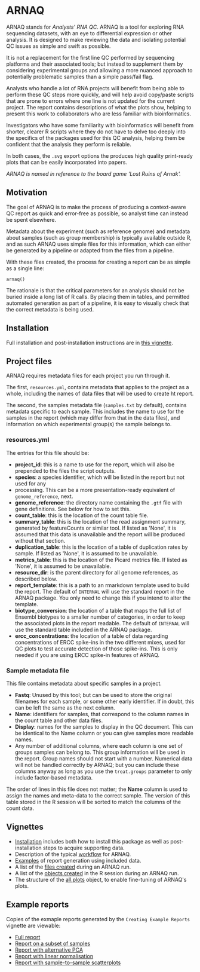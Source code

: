# ARNAQ

ARNAQ stands for *Analysts' RNA QC*. ARNAQ is a tool for exploring RNA sequencing datasets, with an
eye to differential expression or other analysis. It is designed to make reviewing the data and
isolating potential QC issues as simple and swift as possible.

It is not a replacement for the first line QC performed by sequencing platforms and their
associated tools; but instead to supplement them by considering experimental groups and allowing a
more nuanced approach to potentially problematic samples than a simple pass/fail flag.

Analysts who handle a lot of RNA projects will benefit from being able to perform these QC steps
more quickly, and will help avoid copy/paste scripts that are prone to errors where one line is
not updated for the current project. The report contains descriptions of what the plots show,
helping to present this work to collaborators who are less familiar with bioinformatics.

Investigators who have some familiarity with bioinformatics will benefit from shorter, clearer R
scripts where they do not have to delve too deeply into the specifics of the packages used for this
QC analysis, helping them be confident that the analysis they perform is reliable.

In both cases, the `.svg` export options the produces high quality print-ready plots that can be
easily incorporated into papers.

*ARNAQ is named in reference to the board game 'Lost Ruins of Arnak'.*

## Motivation

The goal of ARNAQ is to make the process of producing a context-aware QC report as quick and
error-free as possible, so analyst time can instead be spent elsewhere.

Metadata about the experiment (such as reference genome) and metadata about samples (such as group
membership) is typically available outside R, and as such ARNAQ uses simple files for this
information, which can either be generated by a pipeline or adapted from the files from a pipeline.

With these files created, the process for creating a report can be as simple as a single line:

```{r, eval=FALSE}
arnaq()
```

The rationale is that the critical parameters for an analysis should not be buried inside a long
list of R calls. By placing them in tables, and permitted automated generation as part of a
pipeline, it is easy to visually check that the correct metadata is being used.

## Installation

Full installation and post-installation instructions are in
[this vignette](vignettes/installation.html).

## Project files

ARNAQ requires metadata files for each project you run through it.

The first, `resources.yml`, contains metadata that applies to the project as a whole, including
the names of data files that will be used to create ht report.

The second, the samples metadata file (`samples.txt` by default), contains metadata specific to
each sample. This includes the name to use for the samples in the report (which may differ from
that in the data files), and information on which experimental group(s) the sample belongs to.

### resources.yml

The entries for this file should be:

- **project_id**: this is a name to use for the report, which will also be
prepended to the files the script outputs.
- **species**: a species identifier, which will be listed in the report but not used for any
- processing. This can be a more presentation-ready equivalent of `genome_reference`, next.
- **genome_reference**: the directory name containing the `.gtf` file with gene definitions. See
below for how to set this.
- **count_table**: this is the location of the count table file.
- **summary_table**: this is the location of the read assignment summary,
generated by featureCounts or similar tool. If listed as 'None', it is assumed
that this data is unavailable and the report will be produced without that
section.
- **duplication_table**: this is the location of a table of duplication rates
by sample. If listed as 'None', it is assumed to be unavailable.
- **metrics_table**: this is the location of the Picard metrics file. If listed
as 'None', it is assumed to be unavailable.
- **resource_dir**: is the parent directory for all genome references, as described below.
- **report_template**: this is a path to an rmarkdown template used to build the report. The default
of `INTERNAL` will use the standard report in the ARNAQ package. You only need to change this if
you intend to alter the template.
- **biotype_conversion**: the location of a table that maps the full list
of Ensembl biotypes to a smaller number of categories, in order to keep the
associated plots in the report readable. The default of `INTERNAL` will use the standard table
included in the ARNAQ package.
- **ercc_concentrations**: the location of a table of data regarding concentrations of ERCC
spike-ins in the two different mixes, used for QC plots to test accurate detection
of those spike-ins. This is only needed if you are using ERCC spike-in features of ARNAQ.

### Sample metadata file

This file contains metadata about specific samples in a project.

- **Fastq**: Unused by this tool; but can be used to store the original filenames for each sample,
or some other early identifier. If in doubt, this can be left the same as the next column.
- **Name**: identifiers for samples, that correspond to the column names
in the count table and other data files.
- **Display**: names for the samples to display in the QC document. This can be
identical to the Name column or you can give samples more readable names.
- Any number of additional columns, where each column is one set of groups samples can belong to.
This group information will be used in the report. Group names should not start with a number.
Numerical data will not be handled correctly by ARNAQ; but you can include these columns anyway as
long as you use the `treat.groups` parameter to only include factor-based metadata.

The order of lines in this file does not matter; the **Name** column is used
to assign the names and meta-data to the correct sample. The version of this table stored in the R
session will be sorted to match the columns of the count data.

## Vignettes

- [Installation](vignettes/installation.html) includes both how to install this package as well as
post-installation steps to acquire supporting data.
- Description of the typical [workflow](vignettes/workflow.html) for ARNAQ.
- [Examples](vignettes/creating-example-reports.html) of report generation using included data.
- A list of the [files created](vignettes/files-created.html) during an ARNAQ run.
- A list of the [objects created](vignettes/objects-created.html) in the R session during an ARNAQ
run.
- The structure of the [all.plots](vignettes/all-plots.html) object, to enable fine-tuning of
ARNAQ's plots.

## Example reports

Copies of the exmaple reports generated by the `Creating Example Reports` vignette are viewable:

- [Full report](vignettes/GSE155423_arnaq.html)
- [Report on a subset of samples](vignettes/GSE155423_D10_D15_wo_outliers_arnaq.html)
- [Report with alternative PCA](vignettes/GSE155423_alt_PCA_arnaq.html)
- [Report with linear normalisation](vignettes/GSE155423_linear_arnaq.html)
- [Report with sample-to-sample scatterplots](vignettes/GSE155423_scatter_arnaq.html)

